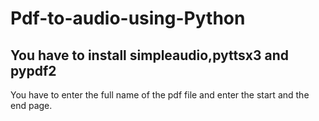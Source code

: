 # Pdf-to-audio-using-Python
## You have to install simpleaudio,pyttsx3 and pypdf2 
You have to enter the full name of the pdf file and enter the start and the end page.
